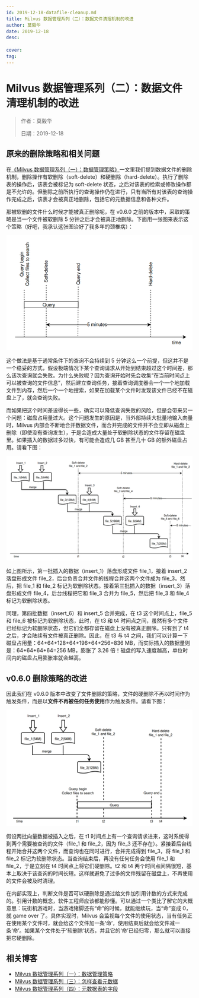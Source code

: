 ```yaml
---
id: 2019-12-18-datafile-cleanup.md
title: Milvus 数据管理系列（二）：数据文件清理机制的改进
author: 莫毅华
date: 2019-12-18
desc:

cover:
tag:
---
```


# Milvus 数据管理系列（二）：数据文件清理机制的改进

> 作者：莫毅华
>
> 日期：2019-12-18

## 原来的删除策略和相关问题

在[《Milvus 数据管理系列（一）：数据管理策略》](2019-11-08-data-management.md)一文里我们提到数据文件的删除机制，删除操作有软删除（soft-delete）和硬删除（hard-delete）。执行了删除表的操作后，该表会被标记为 soft-delete 状态，之后对该表的检索或修改操作都是不允许的。但删除之前所执行的查询操作仍在进行，只有当所有对该表的查询操作完成之后，该表才会被真正地删除，包括它的元数据信息和各种文件。

那被软删的文件什么时候才能被真正删除呢，在 v0.6.0 之前的版本中，采取的策略是当一个文件被软删除 5 分钟之后才会被真正地删除。下面用一张图来表示这个策略（好吧，我承认这张图治好了我多年的颈椎病）：

![5mins](https://raw.githubusercontent.com/milvus-io/community/master/blog/assets/datafile_clean/5mins.png)

这个做法是基于通常条件下的查询不会持续到 5 分钟这么一个前提，但这并不是一个稳妥的方式，假设极端情况下某个查询请求从开始到结束超过这个时间差，那么该次查询就会失败。为什么失败呢？因为查询开始时先会收集“在当前时间点上可以被查询的文件信息”，然后建立查询任务，接着查询调度器会一个一个地加载文件到内存，然后一个一个地搜索，如果在加载某个文件时发现该文件已经不在磁盘上了，就会查询失败。

而如果把这个时间差设得长一些，确实可以降低查询失败的风险，但是会带来另一个问题：磁盘占用量过大。这个问题发生的原因是，当外部持续大批量地输入向量时，Milvus 内部会不断地合并数据文件，而合并完成的文件并不会立即从磁盘上删除（即使没有查询发生），于是会造成大量处于软删除状态的文件存留在磁盘里。如果插入的数据过多过快，有可能会造成几 GB 甚至几十 GB 的额外磁盘占用。请看下图：

![result](https://raw.githubusercontent.com/milvus-io/community/master/blog/assets/datafile_clean/5min_result.png)

如上图所示，第一批插入的数据（insert_1）落盘形成文件 file_1，接着 insert_2 落盘形成文件 file_2，后台负责合并文件的线程合并这两个文件成为 file_3。然后，把 file_1 和 file_2 标记为软删除状态。接着第三批插入的数据（insert_3）落盘形成文件 file_4，后台线程把它和 file_3 合并为 file_5，然后把 file_3 和 file_4 标记为软删除状态。

同理，第四批数据（insert_6）和 insert_5 合并完成，在 t3 这个时间点上，file_5 和 file_6 被标记为软删除状态，此时，在 t3 和 t4 时间点之间，虽然有多个文件已经标记为软删除状态，但它们全都存留在磁盘上没有被真正删除。只有到了 t4 之后，才会陆续有文件被真正删除。因此，在 t3 与 t4 之间，我们可以计算一下磁盘占用量：64+64+128+64+196+64+256=836 MB，而实际插入的数据量则是：64+64+64+64=256 MB，膨胀了 3.26 倍！磁盘的写入速度越高，单位时间内的磁盘占用膨胀率就会越高。

## v0.6.0 删除策略的改进

因此我们在 v0.6.0 版本中改变了文件删除的策略，文件的硬删除不再以时间作为触发条件，而是以**文件不再被任何任务使用**作为触发条件。请看下图：

![newstrategy](https://raw.githubusercontent.com/milvus-io/community/master/blog/assets/datafile_clean/new_strategy.png)

假设两批向量数据被插入之后，在 t1 时间点上有一个查询请求进来，这时系统得到两个需要被查询的文件（file_1 和 file_2，因为 file_3 还不存在）。紧接着后台线程开始合并这两个文件，而查询也在同时进行，合并完成得到 file_3，将 file_1 和 file_2 标记为软删除状态。当查询结束后，再没有任何任务会使用 file_1 和 file_2，于是立刻在 t4 时间点上将它们硬删除。t2 和 t4 两个时间点间隔很短，基本上取决于该查询的时间长短。这样就避免了过多的文件残留在磁盘上，不再使用的文件会被及时清理。

在内部实现上，判断文件是否可以硬删除是通过给文件加引用计数的方式来完成的。引用计数的概念，软件工程师应该都能秒懂。可以通过一个类比了解它的大概意思：玩街机游戏时，当游戏猪脚还有“命”的时候，就能继续玩，当“命”变成 0，就 game over 了。具体实现时，Milvus 会监视每个文件的使用状态，当有任务正在使用某个文件时，就会给这个文件加一条‘命’，使用结束后就会给文件减一条‘命’。如果某个文件处于‘软删除’状态，并且它的‘命’已经归零，那么就可以直接把它硬删除。

## 相关博客

- [Milvus 数据管理系列（一）：数据管理策略](2019-11-08-data-management.md)
- [Milvus 数据管理系列（三）：怎样查看元数据](2019-12-24-view-metadata.md)
- [Milvus 数据管理系列（四）：元数据表的字段](2019-12-27-meta-table.md)
